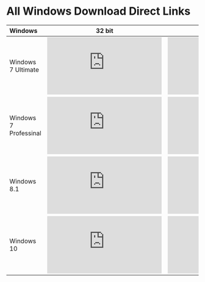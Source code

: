 # All Windows Download Direct Links

|   Windows                      |   32 bit	    |   64 bit   | 
|:-------------------------------|:------------:|:----------:|
|  Windows 7 Ultimate 			 | 	 ![Download](https://download.microsoft.com/download/1/E/6/1E6B4803-DD2A-49DF-8468-69C0E6E36218/7601.24214.180801-1700.win7sp1_ldr_escrow_CLIENT_ULTIMATE_x86FRE_en-us.iso)     | ![Download](https://download.microsoft.com/download/1/E/6/1E6B4803-DD2A-49DF-8468-69C0E6E36218/7601.24214.180801-1700.win7sp1_ldr_escrow_CLIENT_ULTIMATE_x86FRE_en-us.iso) |
|  Windows 7 Professinal 			 | 	 ![Download](https://download.microsoft.com/download/C/0/6/C067D0CD-3785-4727-898E-60DC3120BB14/7601.24214.180801-1700.win7sp1_ldr_escrow_CLIENT_PROFESSIONAL_x86FRE_en-us.iso)     | ![Download](https://download.microsoft.com/download/0/6/3/06365375-C346-4D65-87C7-EE41F55F736B/7601.24214.180801-1700.win7sp1_ldr_escrow_CLIENT_PROFESSIONAL_x64FRE_en-us.iso)
|  Windows 8.1 			 | 	 ![Download](https://software-download.microsoft.com/sg/Win8.1_English_x32.iso?t=b212fb4d-f5ef-446b-9c69-9c52ede2c68d&e=1626863080&h=a09e1921006f22677125da7b50e6892b)     | ![Download](https://software-download.microsoft.com/sg/Win8.1_English_x64.iso?t=b212fb4d-f5ef-446b-9c69-9c52ede2c68d&e=1626863080&h=3f3e1ccc90747b9a87ab774e618fb0a2)
|  Windows 10			 | 	 ![Download](https://software-download.microsoft.com/sg/Win8.1_English_x64.iso?t=b212fb4d-f5ef-446b-9c69-9c52ede2c68d&e=1626863080&h=3f3e1ccc90747b9a87ab774e618fb0a2)     | ![Download](https://software-download.microsoft.com/sg/Win10_21H1_English_x32.iso?t=2e64b821-2dcc-45d5-9b60-0da07d7fd7dd&e=1626863253&h=2af12ef391eb9cfea17f8bbaca92b5e7) | ![Download](https://software-download.microsoft.com/sg/Win10_21H1_English_x64.iso?t=2e64b821-2dcc-45d5-9b60-0da07d7fd7dd&e=1626863253&h=725e2af48edfe995b2cfd732866d7ec0) |